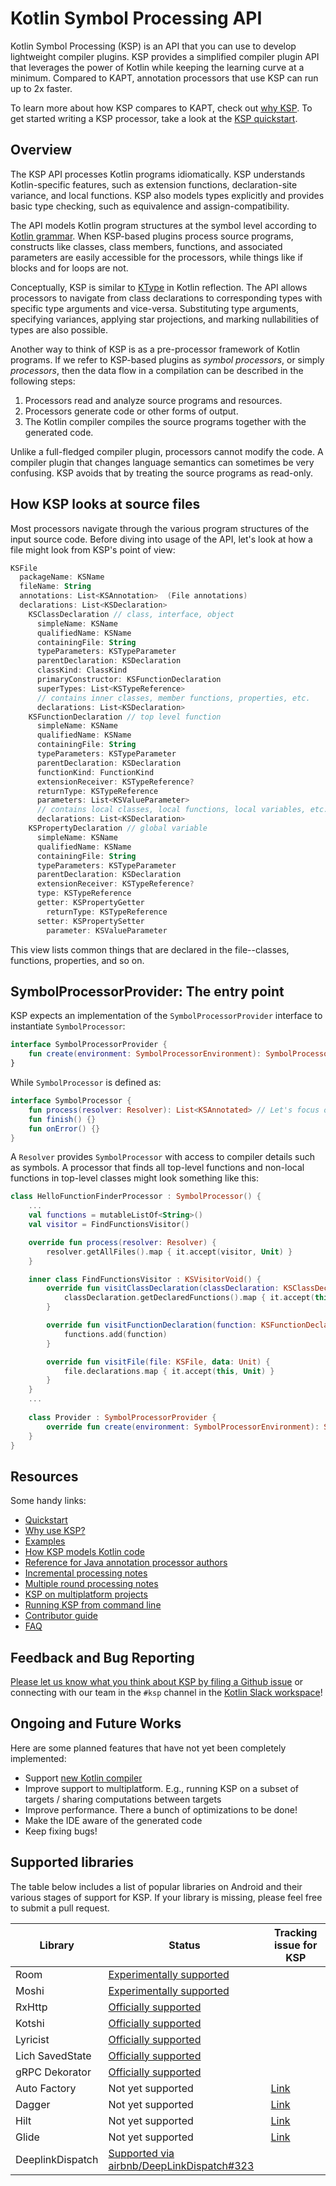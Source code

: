 # Kotlin Symbol Processing API

Kotlin Symbol Processing (KSP) is an API that you can use to develop
lightweight compiler plugins. KSP provides a simplified compiler plugin
API that leverages the power of Kotlin while keeping the learning curve at
a minimum. Compared to KAPT, annotation processors that use KSP can run up to 2x faster.

To learn more about how KSP compares to KAPT, check out [why KSP](/docs/why-ksp.md). To get started writing a KSP processor, take a look at the [KSP quickstart](/docs/quickstart.md).

## Overview

The KSP API processes Kotlin programs idiomatically. KSP understands
Kotlin-specific features, such as extension functions, declaration-site
variance, and local functions. KSP also models types explicitly and
provides basic type checking, such as equivalence and assign-compatibility.

The API models Kotlin program structures at the symbol level according to
[Kotlin grammar](https://kotlinlang.org/docs/reference/grammar.html). When
KSP-based plugins process source programs, constructs like classes, class
members, functions, and associated parameters are easily accessible for the
processors, while things like if blocks and for loops are not.

Conceptually, KSP is similar to
[KType](https://kotlinlang.org/api/latest/jvm/stdlib/kotlin.reflect/-k-type/)
in Kotlin reflection. The API allows processors to navigate from class
declarations to corresponding types with specific type arguments and
vice-versa. Substituting type arguments, specifying variances, applying
star projections, and marking nullabilities of types are also possible.

Another way to think of KSP is as a pre-processor framework of Kotlin
programs. If we refer to KSP-based plugins as _symbol processors_, or
simply _processors_, then the data flow in a compilation can be described
in the following steps:

1. Processors read and analyze source programs and resources.
1. Processors generate code or other forms of output.
1. The Kotlin compiler compiles the source programs together with the
   generated code.

Unlike a full-fledged compiler plugin, processors cannot modify the code.
A compiler plugin that changes language semantics can sometimes be very
confusing. KSP avoids that by treating the source programs as read-only.

## How KSP looks at source files

Most processors navigate through the various program structures of the
input source code. Before diving into usage of the API, let's look at how
a file might look from KSP's point of view:

```kotlin
KSFile
  packageName: KSName
  fileName: String
  annotations: List<KSAnnotation>  (File annotations)
  declarations: List<KSDeclaration>
    KSClassDeclaration // class, interface, object
      simpleName: KSName
      qualifiedName: KSName
      containingFile: String
      typeParameters: KSTypeParameter
      parentDeclaration: KSDeclaration
      classKind: ClassKind
      primaryConstructor: KSFunctionDeclaration
      superTypes: List<KSTypeReference>
      // contains inner classes, member functions, properties, etc.
      declarations: List<KSDeclaration>
    KSFunctionDeclaration // top level function
      simpleName: KSName
      qualifiedName: KSName
      containingFile: String
      typeParameters: KSTypeParameter
      parentDeclaration: KSDeclaration
      functionKind: FunctionKind
      extensionReceiver: KSTypeReference?
      returnType: KSTypeReference
      parameters: List<KSValueParameter>
      // contains local classes, local functions, local variables, etc.
      declarations: List<KSDeclaration>
    KSPropertyDeclaration // global variable
      simpleName: KSName
      qualifiedName: KSName
      containingFile: String
      typeParameters: KSTypeParameter
      parentDeclaration: KSDeclaration
      extensionReceiver: KSTypeReference?
      type: KSTypeReference
      getter: KSPropertyGetter
        returnType: KSTypeReference
      setter: KSPropertySetter
        parameter: KSValueParameter
```

This view lists common things that are declared in the file--classes,
functions, properties, and so on.

## SymbolProcessorProvider: The entry point

KSP expects an implementation of the `SymbolProcessorProvider` interface to instantiate `SymbolProcessor`:

```kotlin
interface SymbolProcessorProvider {
    fun create(environment: SymbolProcessorEnvironment): SymbolProcessor
}
```

While `SymbolProcessor` is defined as:

```kotlin
interface SymbolProcessor {
    fun process(resolver: Resolver): List<KSAnnotated> // Let's focus on this
    fun finish() {}
    fun onError() {}
}
```

A `Resolver` provides `SymbolProcessor` with access to compiler details
such as symbols. A processor that finds all top-level functions and non-local functions in top-level
classes might look something like this:

```kotlin
class HelloFunctionFinderProcessor : SymbolProcessor() {
    ...
    val functions = mutableListOf<String>()
    val visitor = FindFunctionsVisitor()

    override fun process(resolver: Resolver) {
        resolver.getAllFiles().map { it.accept(visitor, Unit) }
    }

    inner class FindFunctionsVisitor : KSVisitorVoid() {
        override fun visitClassDeclaration(classDeclaration: KSClassDeclaration, data: Unit) {
            classDeclaration.getDeclaredFunctions().map { it.accept(this, Unit) }
        }

        override fun visitFunctionDeclaration(function: KSFunctionDeclaration, data: Unit) {
            functions.add(function)
        }

        override fun visitFile(file: KSFile, data: Unit) {
            file.declarations.map { it.accept(this, Unit) }
        }
    }
    ...
    
    class Provider : SymbolProcessorProvider {
        override fun create(environment: SymbolProcessorEnvironment): SymbolProcessor = ...
    }
}
```
## Resources

Some handy links:

* [Quickstart](/docs/quickstart.md)
* [Why use KSP?](/docs/why-ksp.md)
* [Examples](/docs/examples.md)
* [How KSP models Kotlin code](/docs/ksp-additional-details.md)
* [Reference for Java annotation processor authors](/docs/reference.md)
* [Incremental processing notes](/docs/incremental.md)
* [Multiple round processing notes](/docs/multi-round.md)
* [KSP on multiplatform projects](/docs/kmp.md)
* [Running KSP from command line](/docs/cmdline.md)
* [Contributor guide](CONTRIBUTING.md)
* [FAQ](/docs/faq.md)

## Feedback and Bug Reporting

[Please let us know what you think about KSP by filing a Github issue](https://github.com/google/ksp/issues)
or connecting with our team in the `#ksp` channel in the
[Kotlin Slack workspace](https://surveys.jetbrains.com/s3/kotlin-slack-sign-up?_ga=2.185732459.358956950.1590619123-888878822.1567025441)!

## Ongoing and Future Works

Here are some planned features that have not yet been completely implemented:
* Support [new Kotlin compiler](https://kotlinlang.org/docs/roadmap.html)
* Improve support to multiplatform. E.g., running KSP on a subset of targets / sharing computations between targets
* Improve performance. There a bunch of optimizations to be done!
* Make the IDE aware of the generated code
* Keep fixing bugs!

## Supported libraries

The table below includes a list of popular libraries on Android and their various stages of support for KSP. If your library is missing, please feel free to submit a pull request.

|Library|Status|Tracking issue for KSP|
|---|---|---|
|Room|[Experimentally supported](https://developer.android.com/jetpack/androidx/releases/room#2.3.0-beta02)|   |
|Moshi|[Experimentally supported](https://github.com/ZacSweers/MoshiX/tree/main/moshi-ksp)|   |
|RxHttp|[Officially supported](https://github.com/liujingxing/rxhttp)|   |
|Kotshi|[Officially supported](https://github.com/ansman/kotshi)|   |
|Lyricist|[Officially supported](https://github.com/adrielcafe/lyricist)|   |
|Lich SavedState|[Officially supported](https://github.com/line/lich/tree/master/savedstate)|   |
|gRPC Dekorator|[Officially supported](https://github.com/mottljan/grpc-dekorator)|   |
|Auto Factory|Not yet supported|[Link](https://github.com/google/auto/issues/982)|
|Dagger|Not yet supported|[Link](https://github.com/google/dagger/issues/2349)|
|Hilt|Not yet supported|[Link](https://issuetracker.google.com/179057202)|
|Glide|Not yet supported|[Link](https://github.com/bumptech/glide/issues/4492)|
|DeeplinkDispatch|[Supported via airbnb/DeepLinkDispatch#323](https://github.com/airbnb/DeepLinkDispatch/pull/323)| |
